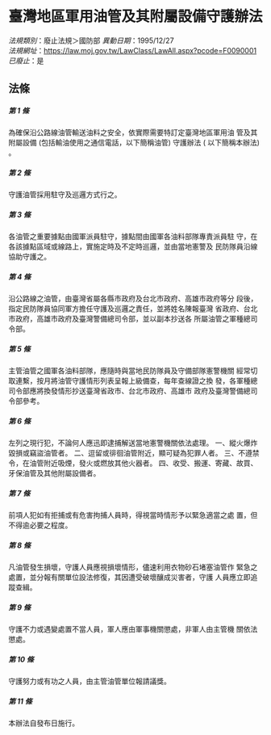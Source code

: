# 臺灣地區軍用油管及其附屬設備守護辦法

*法規類別*：廢止法規＞國防部
*異動日期*：1995/12/27  
*法規網址*：https://law.moj.gov.tw/LawClass/LawAll.aspx?pcode=F0090001
*已廢止*：是


## 法條
##### 第 1 條
為確保沿公路線油管輸送油料之安全，依實際需要特訂定臺灣地區軍用油
管及其附屬設備 (包括輸油使用之通信電話，以下簡稱油管) 守護辦法 (
以下簡稱本辦法) 。

##### 第 2 條
守護油管採用駐守及巡邏方式行之。

##### 第 3 條
各油管之重要據點由國軍派員駐守，據點間由國軍各油料部隊專責派員駐
守，在各該據點區域或線路上，實施定時及不定時巡邏，並由當地憲警及
民防隊員沿線協助守護之。

##### 第 4 條
沿公路線之油管，由臺灣省屬各縣市政府及台北市政府、高雄市政府等分
段後，指定民防隊員協同軍方擔任守護及巡邏之責任，並將姓名陳報臺灣
省政府、台北市政府，高雄市政府及臺灣警備總司令部，並以副本抄送各
所屬油管之軍種總司令部。

##### 第 5 條
主管油管之國軍各油料部隊，應隨時與當地民防隊員及守備部隊憲警機關
經常切取連繫，按月將油管守護情形列表呈報上級備查，每年查線證之換
發，各軍種總司令部應將換發情形抄送臺灣省政市、台北市政府、高雄市
政府及臺灣警備總司令部參考。

##### 第 6 條
左列之現行犯，不論何人應迅即逮捕解送當地憲警機關依法處理。
一、縱火爆炸毀損或竊盜油管者。
二、逗留或徘徊油管附近，顯可疑為犯罪人者。
三、不遵禁令，在油管附近吸煙，發火或燃放其他火器者。
四、收受、搬運、寄藏、故買、牙保油管及其他附屬設備者。


##### 第 7 條
前項人犯如有拒捕或有危害拘捕人員時，得視當時情形予以緊急適當之處
置，但不得逾必要之程度。

##### 第 8 條
凡油管發生損壞，守護人員應視損壞情形，儘速利用衣物砂石堵塞油管作
緊急之處置，並分報有關單位設法修復，其因遭受破壞釀成災害者，守護
人員應立即追蹤查緝。

##### 第 9 條
守護不力或遇變處置不當人員，軍人應由軍事機關懲處，非軍人由主管機
關依法懲處。

##### 第 10 條
守護努力或有功之人員，由主管油管單位報請議獎。

##### 第 11 條
本辦法自發布日施行。


